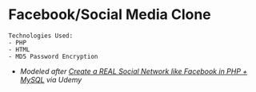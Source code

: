 # Facebook/Social Media Clone

```
Technologies Used:
- PHP
- HTML
- MD5 Password Encryption
```

- _Modeled after [Create a REAL Social Network like Facebook in PHP + MySQL](https://www.udemy.com/make-a-social-media-website/) via Udemy_
